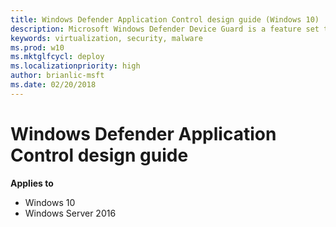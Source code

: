 ```yaml
---
title: Windows Defender Application Control design guide (Windows 10)
description: Microsoft Windows Defender Device Guard is a feature set that consists of both hardware and software system integrity hardening features that revolutionize the Windows operating system’s security.
keywords: virtualization, security, malware
ms.prod: w10
ms.mktglfcycl: deploy
ms.localizationpriority: high
author: brianlic-msft
ms.date: 02/20/2018
---
```


# Windows Defender Application Control design guide

**Applies to**
-   Windows 10
-   Windows Server 2016


